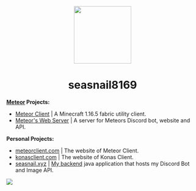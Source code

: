 <p align="center">
  <img src="https://user-images.githubusercontent.com/17166139/113363360-944dff00-9348-11eb-9a30-ea61761d0502.png" width="150"/>
</p>

<h1 align="center">
  seasnail8169<br>
  <!-- <img src="https://komarev.com/ghpvc/?username=seasnail8169" alt="profile-views"/><br> -->
</h1>

<p><strong><a href="https://github.com/MeteorDevelopment">Meteor</a> Projects:</strong></p>
<ul>
  <li><a href="https://github.com/MeteorDevelopment/meteor-client">Meteor Client</a> | A Minecraft 1.16.5 fabric utility client.</li>
  <li><a href="https://github.com/MeteorDevelopment/meteor-server">Meteor's Web Server</a> | A server for Meteors Discord bot, website and API.</li>
</ul>

<p><strong>Personal Projects:</strong></p>
<ul>
  <li><a href="https://meteorclient.com">meteorclient.com</a> | The website of Meteor Client.</li>
  <li><a href="https://konasclient.com">konasclient.com</a> | The website of Konas Client.</li>
  <li><a href="https://seasnail.xyz">seasnail.xyz</a> | <a href="https://github.com/seasnail8169/snail-backend">My backend</a> java application that hosts my Discord Bot and Image API.</li>
</ul>

![](https://hit.yhype.me/github/profile?user_id=17166139)
